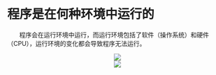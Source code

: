 # 程序是在何种环境中运行的

&nbsp;&nbsp;&nbsp;&nbsp;&nbsp;&nbsp;&nbsp;程序会在运行环境中运行，而运行环境包括了软件（操作系统）和硬件（CPU），运行环境的变化都会导致程序无法运行。

<center>
<img src="https://weipeng2k.github.io/hot-wind/resources/program-how-to-run-07/chapter-7-1.jpg" />
</center>
<center>
<img src="https://weipeng2k.github.io/hot-wind/resources/program-how-to-run-07/chapter-7-2.jpg" />
</center>

